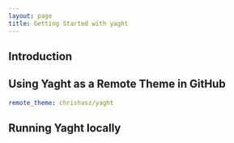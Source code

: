 ```yaml
---
layout: page
title: Getting Started with yaght
---
```



## Introduction




## Using Yaght as a Remote Theme in GitHub

``` yaml
remote_theme: chrishasz/yaght
```


## Running Yaght locally
